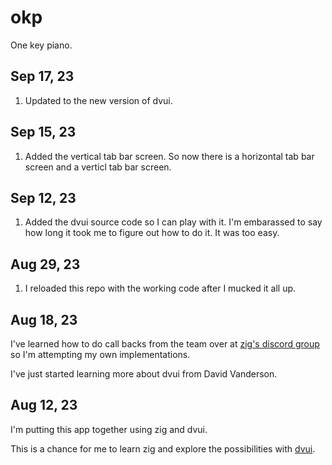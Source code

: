 # okp

One key piano.

## Sep 17, 23

1. Updated to the new version of dvui.

## Sep 15, 23

1. Added the vertical tab bar screen. So now there is a horizontal tab bar screen and a verticl tab bar screen.

## Sep 12, 23

1. Added the dvui source code so I can play with it. I'm embarassed to say how long it took me to figure out how to do it. It was too easy.

## Aug 29, 23

1. I reloaded this repo with the working code after I mucked it all up.

## Aug 18, 23

I've learned how to do call backs from the team over at [zig's discord group](https://discord.com/channels/605571803288698900/1019652020308824145/threads/1118834617240264704) so I'm attempting my own implementations.

I've just started learning more about dvui from David Vanderson.

## Aug 12, 23

I'm putting this app together using zig and dvui.

This is a chance for me to learn zig and explore the possibilities with [dvui](https://github.com/david-vanderson/dvui).